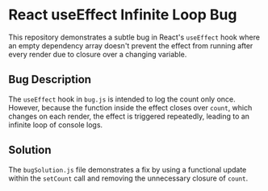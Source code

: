# React useEffect Infinite Loop Bug

This repository demonstrates a subtle bug in React's `useEffect` hook where an empty dependency array doesn't prevent the effect from running after every render due to closure over a changing variable. 

## Bug Description
The `useEffect` hook in `bug.js` is intended to log the count only once.  However, because the function inside the effect closes over `count`, which changes on each render, the effect is triggered repeatedly, leading to an infinite loop of console logs.

## Solution
The `bugSolution.js` file demonstrates a fix by using a functional update within the `setCount` call and removing the unnecessary closure of `count`.